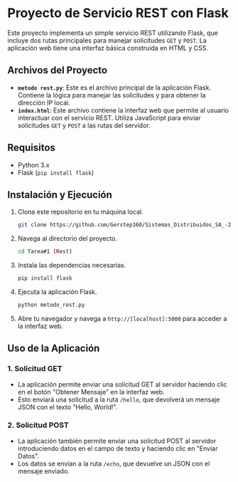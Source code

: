 # Proyecto de Servicio REST con Flask

Este proyecto implementa un simple servicio REST utilizando Flask, que incluye dos rutas principales para manejar solicitudes `GET` y `POST`. La aplicación web tiene una interfaz básica construida en HTML y CSS.

## Archivos del Proyecto

- **`metodo rest.py`**: Este es el archivo principal de la aplicación Flask. Contiene la lógica para manejar las solicitudes y para obtener la dirección IP local.
- **`index.html`**: Este archivo contiene la interfaz web que permite al usuario interactuar con el servicio REST. Utiliza JavaScript para enviar solicitudes `GET` y `POST` a las rutas del servidor.

## Requisitos

- Python 3.x
- Flask (`pip install flask`)

## Instalación y Ejecución

1. Clona este repositorio en tu máquina local.

   ```bash
   git clone https://github.com/Gerstep360/Sistemas_Distribuidos_SA_-2-2024-.git
2. Navega al directorio del proyecto.

   ```bash
   cd Tarea#1 (Rest)
3. Instala las dependencias necesarias.

   ```bash
   pip install flask
4. Ejecuta la aplicación Flask.

   ```bash
   python metodo_rest.py
5. Abre tu navegador y navega a `http://[localhost]:5000` para acceder a la interfaz web.

## Uso de la Aplicación

### 1. Solicitud GET

- La aplicación permite enviar una solicitud GET al servidor haciendo clic en el botón "Obtener Mensaje" en la interfaz web.
- Esto enviará una solicitud a la ruta `/hello`, que devolverá un mensaje JSON con el texto "Hello, World!".

### 2. Solicitud POST

- La aplicación también permite enviar una solicitud POST al servidor introduciendo datos en el campo de texto y haciendo clic en "Enviar Datos".
- Los datos se envían a la ruta `/echo`, que devuelve un JSON con el mensaje enviado.